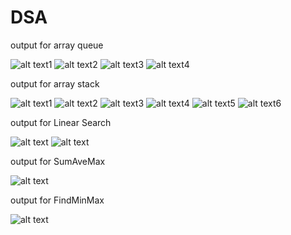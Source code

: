 # DSA

output for array queue

![alt text][img1]1
![alt text][img2]2
![alt text][img3]3
![alt text][img4]4


[img1]:https://github.com/mdash131/DSA/blob/master/arrayqueue/arrayqueue1.PNG
[img2]:https://github.com/mdash131/DSA/blob/master/arrayqueue/arrayqueue2.PNG
[img3]:https://github.com/mdash131/DSA/blob/master/arrayqueue/arrayqueue3.PNG
[img4]:https://github.com/mdash131/DSA/blob/master/arrayqueue/arrayqueue4.PNG


output for array stack

![alt text][img6]1
![alt text][img7]2
![alt text][img8]3
![alt text][img9]4
![alt text][img10]5
![alt text][img11]6


[img6]:https://github.com/mdash131/DSA/blob/master/arraystack/stack1.PNG
[img7]:https://github.com/mdash131/DSA/blob/master/arraystack/stack2.PNG
[img8]:https://github.com/mdash131/DSA/blob/master/arraystack/stack3.PNG
[img9]:https://github.com/mdash131/DSA/blob/master/arraystack/stack4.PNG
[img10]:https://github.com/mdash131/DSA/blob/master/arraystack/stack5.PNG
[img11]:https://github.com/mdash131/DSA/blob/master/arraystack/stack6.PNG


output for Linear Search

![alt text][img13]
![alt text][img14]

[img13]:https://github.com/mdash131/DSA/blob/master/linearsearch/LinearSearch1.PNG
[img14]:https://github.com/mdash131/DSA/blob/master/linearsearch/LinearSearch2.PNG


output for SumAveMax

![alt text][img15]

[img15]:https://github.com/mdash131/DSA/blob/master/sumavemax/SumAveMax.PNG



output for FindMinMax

![alt text][img12]

[img12]:https://github.com/mdash131/DSA/blob/master/findminmax/FindMinMax.PNG



































